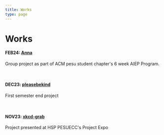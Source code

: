 ```yaml
---
title: Works
type: page
---
```


# Works

#### FEB24: [Anna](https://github.com/acmpesuecc/anna)

Group project as part of ACM pesu student chapter's 6 week AIEP Program.

<br />

#### DEC23: [pleasebekind](https://github.com/bwaklog/pleasebekind)

First semester end project

<br />

#### NOV23: [xkcd-grab](https://github.com/bwaklog/xkcd-grab)

Project presented at HSP PESUECC's Project Expo

<br />

